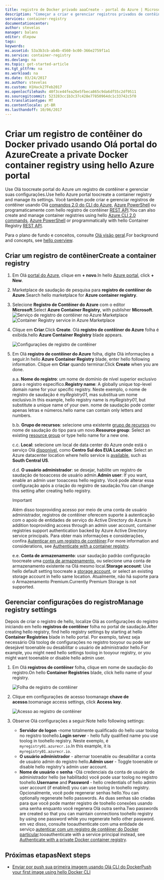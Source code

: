 ```yaml
---
title: registro de Docker privado aaaCreate - portal do Azure | Microsoft Docs
description: "Começar a criar e gerenciar registros privados de contêiner do Docker com hello portal do Azure"
services: container-registry
documentationcenter: 
author: stevelas
manager: balans
editor: dlepow
tags: 
keywords: 
ms.assetid: 53a3b3cb-ab4b-4560-bc00-366e2759f1a1
ms.service: container-registry
ms.devlang: na
ms.topic: get-started-article
ms.tgt_pltfrm: na
ms.workload: na
ms.date: 03/24/2017
ms.author: stevelas
ms.custom: H1Hack27Feb2017
ms.openlocfilehash: 40f3ce44fea26e5fbeca865c9da6df55c2df9511
ms.sourcegitcommit: 523283cc1b3c37c428e77850964dc1c33742c5f0
ms.translationtype: MT
ms.contentlocale: pt-BR
ms.lasthandoff: 10/06/2017
---
```

# <a name="create-a-private-docker-container-registry-using-hello-azure-portal"></a><span data-ttu-id="bee8f-103">Criar um registro de contêiner do Docker privado usando Olá portal do Azure</span><span class="sxs-lookup"><span data-stu-id="bee8f-103">Create a private Docker container registry using hello Azure portal</span></span>
<span data-ttu-id="bee8f-104">Use Olá toocreate portal do Azure um registro de contêiner e gerenciar suas configurações.</span><span class="sxs-lookup"><span data-stu-id="bee8f-104">Use hello Azure portal toocreate a container registry and manage its settings.</span></span> <span data-ttu-id="bee8f-105">Você também pode criar e gerenciar registros de contêiner usando Olá [comandos 2.0 do CLI do Azure](container-registry-get-started-azure-cli.md), [Azure PowerShell](container-registry-get-started-powershell.md) ou programaticamente com hello registro de contêiner [REST API](https://go.microsoft.com/fwlink/p/?linkid=834376).</span><span class="sxs-lookup"><span data-stu-id="bee8f-105">You can also create and manage container registries using hello [Azure CLI 2.0 commands](container-registry-get-started-azure-cli.md), [Azure PowerShell](container-registry-get-started-powershell.md) or programmatically with hello Container Registry [REST API](https://go.microsoft.com/fwlink/p/?linkid=834376).</span></span>

<span data-ttu-id="bee8f-106">Para o plano de fundo e conceitos, consulte [Olá visão geral](container-registry-intro.md).</span><span class="sxs-lookup"><span data-stu-id="bee8f-106">For background and concepts, see [hello overview](container-registry-intro.md).</span></span>

## <a name="create-a-container-registry"></a><span data-ttu-id="bee8f-107">Criar um registro de contêiner</span><span class="sxs-lookup"><span data-stu-id="bee8f-107">Create a container registry</span></span>
1. <span data-ttu-id="bee8f-108">Em Olá [portal do Azure](https://portal.azure.com), clique em **+ novo**.</span><span class="sxs-lookup"><span data-stu-id="bee8f-108">In hello [Azure portal](https://portal.azure.com), click **+ New**.</span></span>
2. <span data-ttu-id="bee8f-109">Marketplace de saudação de pesquisa para **registro de contêiner do Azure**.</span><span class="sxs-lookup"><span data-stu-id="bee8f-109">Search hello marketplace for **Azure container registry**.</span></span>
3. <span data-ttu-id="bee8f-110">Selecione **Registro de Contêiner do Azure** com o editor **Microsoft**.</span><span class="sxs-lookup"><span data-stu-id="bee8f-110">Select **Azure Container Registry**, with publisher **Microsoft**.</span></span>
    <span data-ttu-id="bee8f-111">![Serviço de registro de contêiner no Azure Marketplace](./media/container-registry-get-started-portal/container-registry-marketplace.png)</span><span class="sxs-lookup"><span data-stu-id="bee8f-111">![Container Registry service in Azure Marketplace](./media/container-registry-get-started-portal/container-registry-marketplace.png)</span></span>
4. <span data-ttu-id="bee8f-112">Clique em **Criar**.</span><span class="sxs-lookup"><span data-stu-id="bee8f-112">Click **Create**.</span></span> <span data-ttu-id="bee8f-113">Olá **registro de contêiner do Azure** folha é exibida.</span><span class="sxs-lookup"><span data-stu-id="bee8f-113">hello **Azure Container Registry** blade appears.</span></span>

    ![Configurações de registro de contêiner](./media/container-registry-get-started-portal/container-registry-settings.png)
5. <span data-ttu-id="bee8f-115">Em Olá **registro de contêiner do Azure** folha, digite Olá informações a seguir.</span><span class="sxs-lookup"><span data-stu-id="bee8f-115">In hello **Azure Container Registry** blade, enter hello following information.</span></span> <span data-ttu-id="bee8f-116">Clique em **Criar** quando terminar.</span><span class="sxs-lookup"><span data-stu-id="bee8f-116">Click **Create** when you are done.</span></span>

    <span data-ttu-id="bee8f-117">a.</span><span class="sxs-lookup"><span data-stu-id="bee8f-117">a.</span></span> <span data-ttu-id="bee8f-118">**Nome do registro**: um nome de domínio de nível superior exclusivo para o registro específico.</span><span class="sxs-lookup"><span data-stu-id="bee8f-118">**Registry name**: A globally unique top-level domain name for your specific registry.</span></span> <span data-ttu-id="bee8f-119">Neste exemplo, o nome de registro de saudação é *myRegistry01*, mas substitua um nome exclusivo.</span><span class="sxs-lookup"><span data-stu-id="bee8f-119">In this example, hello registry name is *myRegistry01*, but substitute a unique name of your own.</span></span> <span data-ttu-id="bee8f-120">nome de saudação pode conter apenas letras e números.</span><span class="sxs-lookup"><span data-stu-id="bee8f-120">hello name can contain only letters and numbers.</span></span>

    <span data-ttu-id="bee8f-121">b.</span><span class="sxs-lookup"><span data-stu-id="bee8f-121">b.</span></span> <span data-ttu-id="bee8f-122">**Grupo de recursos**: selecione uma existente [grupo de recursos](../azure-resource-manager/resource-group-overview.md#resource-groups) ou nome de saudação do tipo para um novo.</span><span class="sxs-lookup"><span data-stu-id="bee8f-122">**Resource group**: Select an existing [resource group](../azure-resource-manager/resource-group-overview.md#resource-groups) or type hello name for a new one.</span></span>

    <span data-ttu-id="bee8f-123">c.</span><span class="sxs-lookup"><span data-stu-id="bee8f-123">c.</span></span> <span data-ttu-id="bee8f-124">**Local**: selecione um local de data center do Azure onde está o serviço Olá [disponível](https://azure.microsoft.com/regions/services/), como **Centro Sul dos EUA**.</span><span class="sxs-lookup"><span data-stu-id="bee8f-124">**Location**: Select an Azure datacenter location where hello service is [available](https://azure.microsoft.com/regions/services/), such as **South Central US**.</span></span>

    <span data-ttu-id="bee8f-125">d.</span><span class="sxs-lookup"><span data-stu-id="bee8f-125">d.</span></span> <span data-ttu-id="bee8f-126">**O usuário administrador**: se desejar, habilite um registro de saudação de tooaccess de usuário admin.</span><span class="sxs-lookup"><span data-stu-id="bee8f-126">**Admin user**: If you want, enable an admin user tooaccess hello registry.</span></span> <span data-ttu-id="bee8f-127">Você pode alterar essa configuração após a criação do registro de saudação.</span><span class="sxs-lookup"><span data-stu-id="bee8f-127">You can change this setting after creating hello registry.</span></span>

      > [!IMPORTANT]
      > <span data-ttu-id="bee8f-128">Além disso tooproviding acesso por meio de uma conta de usuário administrador, registros de contêiner oferecem suporte à autenticação com o apoio de entidades de serviço do Active Directory do Azure.</span><span class="sxs-lookup"><span data-stu-id="bee8f-128">In addition tooproviding access through an admin user account, container registries support authentication backed by Azure Active Directory service principals.</span></span> <span data-ttu-id="bee8f-129">Para obter mais informações e considerações, confira [Autenticar em um registro de contêiner](container-registry-authentication.md).</span><span class="sxs-lookup"><span data-stu-id="bee8f-129">For more information and considerations, see [Authenticate with a container registry](container-registry-authentication.md).</span></span>
      >

    <span data-ttu-id="bee8f-130">e.</span><span class="sxs-lookup"><span data-stu-id="bee8f-130">e.</span></span> <span data-ttu-id="bee8f-131">**Conta de armazenamento**: usar saudação padrão configuração toocreate uma [conta de armazenamento](../storage/common/storage-introduction.md), ou selecione uma conta de armazenamento existente na Olá mesmo local.</span><span class="sxs-lookup"><span data-stu-id="bee8f-131">**Storage account**: Use hello default setting toocreate a [storage account](../storage/common/storage-introduction.md), or select an existing storage account in hello same location.</span></span> <span data-ttu-id="bee8f-132">Atualmente, não há suporte para o Armazenamento Premium.</span><span class="sxs-lookup"><span data-stu-id="bee8f-132">Currently Premium Storage is not supported.</span></span>

## <a name="manage-registry-settings"></a><span data-ttu-id="bee8f-133">Gerenciar configurações do registro</span><span class="sxs-lookup"><span data-stu-id="bee8f-133">Manage registry settings</span></span>
<span data-ttu-id="bee8f-134">Depois de criar o registro de hello, localize Olá as configurações do registro iniciando em hello **registros de contêiner** folha no portal de saudação.</span><span class="sxs-lookup"><span data-stu-id="bee8f-134">After creating hello registry, find hello registry settings by starting at hello **Container Registries** blade in hello portal.</span></span> <span data-ttu-id="bee8f-135">Por exemplo, talvez seja necessário Olá toolog de configurações no registro tooyour ou pode ser desejável tooenable ou desabilitar o usuário de administrador hello.</span><span class="sxs-lookup"><span data-stu-id="bee8f-135">For example, you might need hello settings toolog in tooyour registry, or you might want tooenable or disable hello admin user.</span></span>

1. <span data-ttu-id="bee8f-136">Em Olá **registros de contêiner** folha, clique em nome de saudação do registro.</span><span class="sxs-lookup"><span data-stu-id="bee8f-136">On hello **Container Registries** blade, click hello name of your registry.</span></span>

    ![Folha de registro de contêiner](./media/container-registry-get-started-portal/container-registry-blade.png)
2. <span data-ttu-id="bee8f-138">Clique em configurações de acesso toomanage **chave de acesso**.</span><span class="sxs-lookup"><span data-stu-id="bee8f-138">toomanage access settings, click **Access key**.</span></span>

    ![Acesso ao registro de contêiner](./media/container-registry-get-started-portal/container-registry-access.png)
3. <span data-ttu-id="bee8f-140">Observe Olá configurações a seguir:</span><span class="sxs-lookup"><span data-stu-id="bee8f-140">Note hello following settings:</span></span>

   * <span data-ttu-id="bee8f-141">**Servidor de logon** -nome totalmente qualificado do hello usar toolog no registro toohello.</span><span class="sxs-lookup"><span data-stu-id="bee8f-141">**Login server** - hello fully qualified name you use toolog in toohello registry.</span></span> <span data-ttu-id="bee8f-142">Neste exemplo, é `myregistry01.azurecr.io`.</span><span class="sxs-lookup"><span data-stu-id="bee8f-142">In this example, it is `myregistry01.azurecr.io`.</span></span>
   * <span data-ttu-id="bee8f-143">**O usuário administrador** - alternar tooenable ou desabilitar a conta de usuário admin do registro hello.</span><span class="sxs-lookup"><span data-stu-id="bee8f-143">**Admin user** - Toggle tooenable or disable hello registry's admin user account.</span></span>
   * <span data-ttu-id="bee8f-144">**Nome de usuário** e **senha** -Olá credenciais da conta de usuário de administrador hello (se habilitado) você pode usar toolog no registro toohello.</span><span class="sxs-lookup"><span data-stu-id="bee8f-144">**Username** and **Password** - hello credentials of hello admin user account (if enabled) you can use toolog in toohello registry.</span></span> <span data-ttu-id="bee8f-145">Opcionalmente, você pode regenerar senhas hello.</span><span class="sxs-lookup"><span data-stu-id="bee8f-145">You can optionally regenerate hello passwords.</span></span> <span data-ttu-id="bee8f-146">As duas senhas são criadas para que você pode manter registro de toohello conexões usando uma senha enquanto você regenera Olá outra senha.</span><span class="sxs-lookup"><span data-stu-id="bee8f-146">Two passwords are created so that you can maintain connections toohello registry by using one password while you regenerate hello other password.</span></span> <span data-ttu-id="bee8f-147">em vez disso, consulte tooauthenticate com uma entidade de serviço [autenticar com um registro de contêiner do Docker particular](container-registry-authentication.md).</span><span class="sxs-lookup"><span data-stu-id="bee8f-147">tooauthenticate with a service principal instead, see [Authenticate with a private Docker container registry](container-registry-authentication.md).</span></span>

## <a name="next-steps"></a><span data-ttu-id="bee8f-148">Próximas etapas</span><span class="sxs-lookup"><span data-stu-id="bee8f-148">Next steps</span></span>
* [<span data-ttu-id="bee8f-149">Enviar por push sua primeira imagem usando Olá CLI do Docker</span><span class="sxs-lookup"><span data-stu-id="bee8f-149">Push your first image using hello Docker CLI</span></span>](container-registry-get-started-docker-cli.md)
